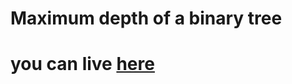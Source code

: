 # Maximum depth of a binary tree
# you can live [here](https://harika-brs.github.io/Maximum-depth-of-a-binary-tree/)
